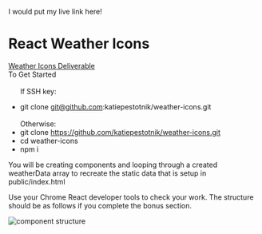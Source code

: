 I would put my live link here! 

# React Weather Icons
[Weather Icons Deliverable](https://seir-830-yeti.netlify.app/react-fundamentals/week-12/day-3/labs/react-weather-forecast)<br/>
To Get Started<br/><br/>
&nbsp;&nbsp;&nbsp;&nbsp;&nbsp;&nbsp;If SSH key:
- git clone git@github.com:katiepestotnik/weather-icons.git<br/><br/>Otherwise:
- git clone https://github.com/katiepestotnik/weather-icons.git
- cd weather-icons
- npm i

You will be creating components and looping through a created weatherData array to recreate the static data that is setup in public/index.html

Use your Chrome React developer tools to check your work. The structure should be as follows if you complete the bonus section.

![component structure](https://i.imgur.com/ffkXBPi.png)